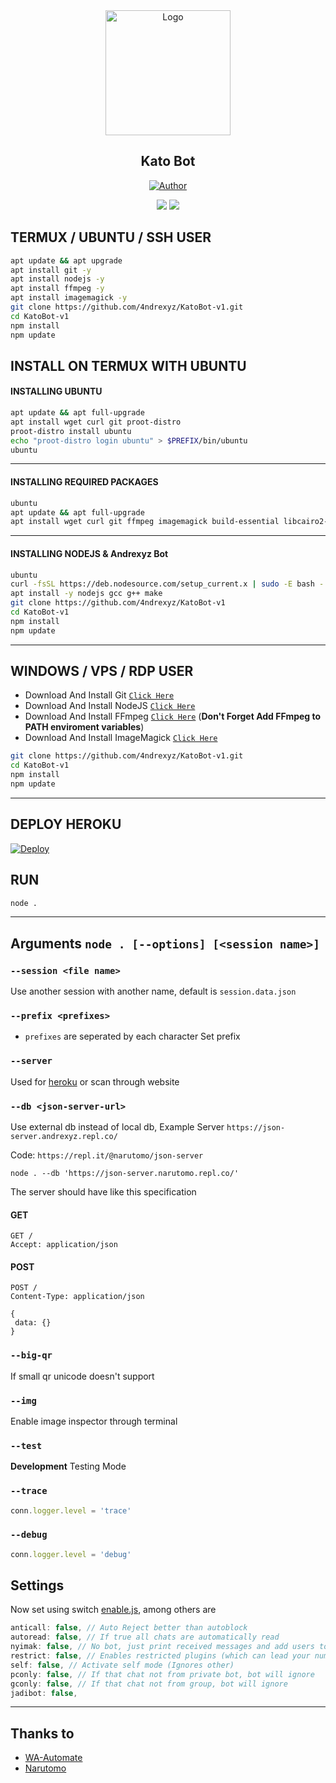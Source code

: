 <div align="center">
  <a href="https://github.com/4ndrexyz/KatoBot-v1">
    <img src="images/logo.png" alt="Logo" width="200" height="200">
  </a>
  <h2 align="center">Kato Bot</h2>

<p align="center">
<a href="https://github.com/4ndrexyz"><img title="Author" src="https://img.shields.io/badge/Author-4ndrexyz-blue.svg?style=flat&logo=github"></a>
<p align="center">
</div>

<p align="center">
 <img src="https://github-readme-stats.vercel.app/api/pin/?username=4ndrexyz&repo=KatoBot-v1&bg_color=20,e96443,904e89&title_color=fff&text_color=fff&icon_color=fff&hide_border=true&show_icons=true&show_owner=true" />
  <img src="https://github-readme-stats.vercel.app/api/pin/?username=4ndrexyz&repo=KatoBot-v2&bg_color=20,e96443,904e89&title_color=fff&text_color=fff&icon_color=fff&hide_border=true&show_icons=true&show_owner=true" />
</p>
 
## TERMUX / UBUNTU / SSH USER

```bash
apt update && apt upgrade
apt install git -y
apt install nodejs -y
apt install ffmpeg -y
apt install imagemagick -y
git clone https://github.com/4ndrexyz/KatoBot-v1.git
cd KatoBot-v1
npm install
npm update
```

## INSTALL ON TERMUX WITH UBUNTU

#### INSTALLING UBUNTU

```bash
apt update && apt full-upgrade
apt install wget curl git proot-distro
proot-distro install ubuntu
echo "proot-distro login ubuntu" > $PREFIX/bin/ubuntu
ubuntu
```
---------

#### INSTALLING REQUIRED PACKAGES

```bash
ubuntu
apt update && apt full-upgrade
apt install wget curl git ffmpeg imagemagick build-essential libcairo2-dev libpango1.0-dev libjpeg-dev libgif-dev librsvg2-dev dbus-x11 ffmpeg2theora ffmpegfs ffmpegthumbnailer ffmpegthumbnailer-dbg ffmpegthumbs libavcodec-dev libavcodec-extra libavcodec-extra58 libavdevice-dev libavdevice58 libavfilter-dev libavfilter-extra libavfilter-extra7 libavformat-dev libavformat58 libavifile-0.7-bin libavifile-0.7-common libavifile-0.7c2 libavresample-dev libavresample4 libavutil-dev libavutil56 libpostproc-dev libpostproc55 graphicsmagick graphicsmagick-dbg graphicsmagick-imagemagick-compat graphicsmagick-libmagick-dev-compat groff imagemagick-6.q16hdri imagemagick-common libchart-gnuplot-perl libgraphics-magick-perl libgraphicsmagick++-q16-12 libgraphicsmagick++1-dev
```

---------

#### INSTALLING NODEJS & Andrexyz Bot

```bash
ubuntu
curl -fsSL https://deb.nodesource.com/setup_current.x | sudo -E bash -
apt install -y nodejs gcc g++ make
git clone https://github.com/4ndrexyz/KatoBot-v1
cd KatoBot-v1
npm install
npm update
```

---------

## WINDOWS / VPS / RDP USER

* Download And Install Git [`Click Here`](https://git-scm.com/downloads)
* Download And Install NodeJS [`Click Here`](https://nodejs.org/en/download)
* Download And Install FFmpeg [`Click Here`](https://ffmpeg.org/download.html) (**Don't Forget Add FFmpeg to PATH enviroment variables**)
* Download And Install ImageMagick [`Click Here`](https://imagemagick.org/script/download.php)

```bash
git clone https://github.com/4ndrexyz/KatoBot-v1.git
cd KatoBot-v1
npm install
npm update
```

---------


## DEPLOY HEROKU
[![Deploy](https://www.herokucdn.com/deploy/button.svg)](https://heroku.com/deploy?template=https://github.com/4ndrexyz/AndrexyzBot)

## RUN

```bash
node .
```

---------

## Arguments `node . [--options] [<session name>]`

### `--session <file name>`

Use another session with another name, default is ```session.data.json```

### `--prefix <prefixes>`

* `prefixes` are seperated by each character
Set prefix

### `--server`

Used for [heroku](https://heroku.com/) or scan through website

### `--db <json-server-url>`

Use external db instead of local db, 
Example Server `https://json-server.andrexyz.repl.co/`

Code: `https://repl.it/@narutomo/json-server`

`node . --db 'https://json-server.narutomo.repl.co/'`

The server should have like this specification

#### GET

```http
GET /
Accept: application/json
```

#### POST

```http
POST /
Content-Type: application/json

{
 data: {}
}
```

### `--big-qr`

If small qr unicode doesn't support

### `--img`

Enable image inspector through terminal

### `--test`

**Development** Testing Mode

### `--trace`

```js
conn.logger.level = 'trace'
```

### `--debug`

```js
conn.logger.level = 'debug'
```

## Settings

Now set using switch [enable.js](https://github.com/Nurutomo/wabot-aq/blob/master/plugins/enable.js), among others are

```js
anticall: false, // Auto Reject better than autoblock
autoread: false, // If true all chats are automatically read
nyimak: false, // No bot, just print received messages and add users to database
restrict: false, // Enables restricted plugins (which can lead your number to be banned if used too often)
self: false, // Activate self mode (Ignores other)
pconly: false, // If that chat not from private bot, bot will ignore
gconly: false, // If that chat not from group, bot will ignore
jadibot: false, 
```

---------

## Thanks to
- [WA-Automate](https://github.com/open-wa/wa-automate-nodejs)
- [Narutomo](https://github.com/Nurutomo)
<!-- - [Urbaexyz](https://github.com/Urbaexyz) -->
